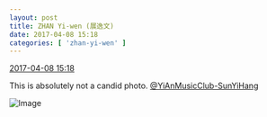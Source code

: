 ```yaml
---
layout: post
title: ZHAN Yi-wen (展逸文)
date: 2017-04-08 15:18
categories: [ 'zhan-yi-wen' ]
---
```


<div class="weibo-info">
  <a href="http://weibo.com/6108090526/EDyECBDKY">2017-04-08 15:18</a>
</div>

This is absolutely not a candid photo. [@YiAnMusicClub-SunYiHang](http://weibo.com/u/6108316220)

<!-- more -->

![Image](http://wx2.sinaimg.cn/mw690/006FmVn8ly1fefao7x16lj30qo0zkjzp.jpg)
